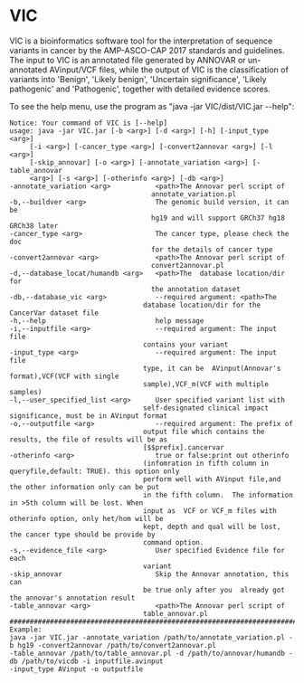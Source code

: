 # VIC
VIC is a bioinformatics software tool for the interpretation of sequence variants in cancer by the AMP-ASCO-CAP 2017 standards and guidelines. The input to VIC is an annotated file generated by ANNOVAR or un-annotated AVinput/VCF files, while the output of VIC is the classification of variants into 'Benign', 'Likely benign', 'Uncertain significance', 'Likely pathogenic' and 'Pathogenic', together with detailed evidence scores.

To see the help menu, use the program as "java -jar VIC/dist/VIC.jar --help":

    Notice: Your command of VIC is [--help]
    usage: java -jar VIC.jar [-b <arg>] [-d <arg>] [-h] [-input_type <arg>]
         [-i <arg>] [-cancer_type <arg>] [-convert2annovar <arg>] [-l <arg>]
         [-skip_annovar] [-o <arg>] [-annotate_variation <arg>] [-table_annovar
         <arg>] [-s <arg>] [-otherinfo <arg>] [-db <arg>]
    -annotate_variation <arg>           <path>The Annovar perl script of
                                       annotate_variation.pl
    -b,--buildver <arg>                 The genomic build version, it can be
                                       hg19 and will support GRCh37 hg18 GRCh38 later
    -cancer_type <arg>                  The cancer type, please check the doc
                                       for the details of cancer type
    -convert2annovar <arg>              <path>The Annovar perl script of
                                       convert2annovar.pl
    -d,--database_locat/humandb <arg>   <path>The  database location/dir for
                                       the annotation dataset
    -db,--database_vic <arg>            --required argument: <path>The
                                     database location/dir for the CancerVar dataset file
    -h,--help                           help message
    -i,--inputfile <arg>                --required argument: The input file
                                     contains your variant
    -input_type <arg>                   --required argument: The input file
                                     type, it can be  AVinput(Annovar's format),VCF(VCF with single
                                     sample),VCF_m(VCF with multiple samples)
    -l,--user_specified_list <arg>      User specified variant list with
                                     self-designated clinical impact significance, must be in AVinput format
    -o,--outputfile <arg>               --required argument: The prefix of
                                     output file which contains the results, the file of results will be as
                                     [$$prefix].cancervar
    -otherinfo <arg>                    true or false:print out otherinfo
                                     (infomration in fifth column in queryfile,default: TRUE). this option only
                                     perform well with AVinput file,and the other information only can be put
                                     in the fifth column.  The information in >5th column will be lost. When
                                     input as  VCF or VCF_m files with otherinfo option, only het/hom will be
                                     kept, depth and qual will be lost, the cancer type should be provide by
                                     command option.
    -s,--evidence_file <arg>            User specified Evidence file for each
                                     variant
    -skip_annovar                       Skip the Annovar annotation, this can
                                     be true only after you  already got the annovar's annotation result
    -table_annovar <arg>                <path>The Annovar perl script of
                                     table_annovar.pl
    ####################################################################################################################
    Example:
    java -jar VIC.jar -annotate_variation /path/to/annotate_variation.pl -b hg19 -convert2annovar /path/to/convert2annovar.pl 
    -table_annovar /path/to/table_annovar.pl -d /path/to/annovar/humandb -db /path/to/vicdb -i inputfile.avinput 
    -input_type AVinput -o outputfile 
